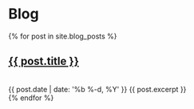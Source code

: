 # Blog

{% for post in site.blog_posts %}
  <div class="post">
    <span class="post-title">
      <h2><a href="{{ post.url }}">{{ post.title }}</a></h2>
    </span><br>
    <span class="post-date">
      {{ post.date | date: '%b %-d, %Y' }}
    </span>
    {{ post.excerpt }}

  </div>
{% endfor %}
